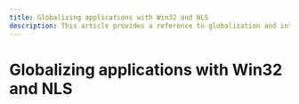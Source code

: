 ```yaml
---
title: Globalizing applications with Win32 and NLS
description: This article provides a reference to globalization and internationalization in Windows desktop apps.
---
```


# Globalizing applications with Win32 and NLS
